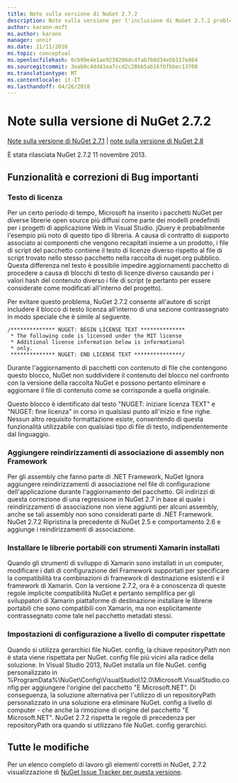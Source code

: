 ```yaml
---
title: Note sulla versione di NuGet 2.7.2
description: Note sulla versione per l'inclusione di NuGet 2.7.2 problemi noti, correzioni di bug, le funzionalità aggiunte e dcr.
author: karann-msft
ms.author: karann
manager: unnir
ms.date: 11/11/2016
ms.topic: conceptual
ms.openlocfilehash: 0cb99e4e1ae9238286dc4fab7b8d34e5b117ed64
ms.sourcegitcommit: 3eab9c4dd41ea7ccd2c28bb5ab16f6fbbec13708
ms.translationtype: MT
ms.contentlocale: it-IT
ms.lasthandoff: 04/26/2018
---
```

# <a name="nuget-272-release-notes"></a>Note sulla versione di NuGet 2.7.2

[Note sulla versione di NuGet 2.7.1](../release-notes/nuget-2.7.1.md) | [note sulla versione di NuGet 2.8](../release-notes/nuget-2.8.md)

È stata rilasciata NuGet 2.7.2 11 novembre 2013.

## <a name="noteworthy-bug-fixes-and-features"></a>Funzionalità e correzioni di Bug importanti

### <a name="license-text"></a>Testo di licenza
Per un certo periodo di tempo, Microsoft ha inserito i pacchetti NuGet per diverse librerie open source più diffusi come parte dei modelli predefiniti per i progetti di applicazione Web in Visual Studio. jQuery è probabilmente l'esempio più noto di questo tipo di libreria. A causa di contratto di supporto associato ai componenti che vengono recapitati insieme a un prodotto, i file di script del pacchetto contiene il testo di licenze diverso rispetto al file di script trovato nello stesso pacchetto nella raccolta di nuget.org pubblico. Questa differenza nel testo è possibile impedire aggiornamenti pacchetto di procedere a causa di blocchi di testo di licenze diverso causando per i valori hash del contenuto diverso i file di script (e pertanto per essere considerate come modificati all'interno del progetto).

Per evitare questo problema, NuGet 2.7.2 consente all'autore di script includere il blocco di testo licenza all'interno di una sezione contrassegnato in modo speciale che è simile al seguente.

    /************** NUGET: BEGIN LICENSE TEXT **************
     * The following code is licensed under the MIT license
     * Additional license information below is informational
     * only.
     ************** NUGET: END LICENSE TEXT ***************/

Durante l'aggiornamento di pacchetti con contenuto di file che contengono questo blocco, NuGet non suddividere il contenuto del blocco nel confronto con la versione della raccolta NuGet e possono pertanto eliminare e aggiornare il file di contenuto come se corrisponde a quella originale.

Questo blocco è identificato dal testo "NUGET: iniziare licenza TEXT" e "NUGET: fine licenza" in corso in qualsiasi punto all'inizio e fine righe.  Nessun altro requisito formattazione esiste, consentendo di questa funzionalità utilizzabile con qualsiasi tipo di file di testo, indipendentemente dal linguaggio.

### <a name="add-binding-redirects-for-non-framework-assemblies"></a>Aggiungere reindirizzamenti di associazione di assembly non Framework
Per gli assembly che fanno parte di .NET Framework, NuGet Ignora aggiungere reindirizzamenti di associazione nel file di configurazione dell'applicazione durante l'aggiornamento del pacchetto. Gli indirizzi di questa correzione di una regressione in NuGet 2.7 in base al quale i reindirizzamenti di associazione non viene aggiunti per alcuni assembly, anche se tali assembly non sono considerati parte di .NET Framework. NuGet 2.7.2 Ripristina la precedente di NuGet 2.5 e comportamento 2.6 e aggiunge i reindirizzamenti di associazione.

### <a name="installing-portable-libraries-with-xamarin-tools-installed"></a>Installare le librerie portabili con strumenti Xamarin installati
Quando gli strumenti di sviluppo di Xamarin sono installati in un computer, modificare i dati di configurazione del Framework supportati per specificare la compatibilità tra combinazioni di framework di destinazione esistenti e il framework di Xamarin. Con la versione 2.7.2, ora è a conoscenza di queste regole implicite compatibilità NuGet e pertanto semplifica per gli sviluppatori di Xamarin piattaforme di destinazione installare le librerie portabili che sono compatibili con Xamarin, ma non esplicitamente contrassegnato come tale nel pacchetto metadati stessi.

### <a name="machine-wide-configuration-settings-honored"></a>Impostazioni di configurazione a livello di computer rispettate
Quando si utilizza gerarchici file NuGet. config, la chiave repositoryPath non è stata viene rispettata per NuGet. config file più vicini alla radice della soluzione. In Visual Studio 2013, NuGet installa un file NuGet. config personalizzato in %ProgramData%\NuGet\Config\VisualStudio\12.0\Microsoft.VisualStudio.config per aggiungere l'origine del pacchetto "E Microsoft.NET". Di conseguenza, la soluzione alternativa per l'utilizzo di un repositoryPath personalizzato in una soluzione era eliminare NuGet. config a livello di computer - che anche la rimozione di origine del pacchetto "E Microsoft.NET". NuGet 2.7.2 rispetta le regole di precedenza per repositoryPath ora quando si utilizzano file NuGet. config gerarchici.

## <a name="all-changes"></a>Tutte le modifiche
Per un elenco completo di lavoro gli elementi corretti in NuGet, 2.7.2 visualizzazione di [NuGet Issue Tracker per questa versione](https://nuget.codeplex.com/workitem/list/advanced?keyword=&status=All&type=All&priority=All&release=NuGet%202.7.2&assignedTo=All&component=All&sortField=LastUpdatedDate&sortDirection=Descending&page=0&reasonClosed=Fixed).
